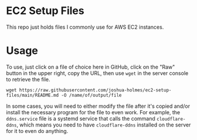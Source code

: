 # EC2 Setup Files

This repo just holds files I commonly use for AWS EC2 instances.

# Usage

To use, just click on a file of choice here in GitHub, click on the "Raw" button in the upper right, copy the URL, then use `wget` in the server console to retrieve the file.
```shell
wget https://raw.githubusercontent.com/joshua-holmes/ec2-setup-files/main/README.md -O /name/of/output/file
```

In some cases, you will need to either modify the file after it's copied and/or install the necessary program for the file to even work. For example, the `ddns.service` file is a systemd service that calls the command `cloudflare-ddns`, which means you need to have `cloudflare-ddns` installed on the server for it to even do anything.

